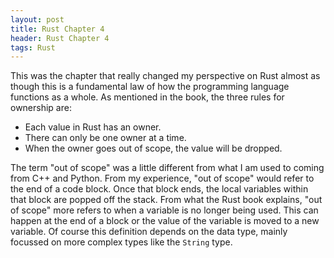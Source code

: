 ```yaml
---
layout: post
title: Rust Chapter 4
header: Rust Chapter 4
tags: Rust
---
```


This was the chapter that really changed my perspective on Rust almost as though
this is a fundamental law of how the programming language functions as a whole.
As mentioned in the book, the three rules for ownership are:

-   Each value in Rust has an owner.
-   There can only be one owner at a time.
-   When the owner goes out of scope, the value will be dropped.

The term "out of scope" was a little different from what I am used to coming
from C++ and Python. From my experience, "out of scope" would refer to the end
of a code block. Once that block ends, the local variables within that block are
popped off the stack. From what the Rust book explains, "out of scope" more
refers to when a variable is no longer being used. This can happen at the end of
a block or the value of the variable is moved to a new variable. Of course this
definition depends on the data type, mainly focussed on more complex types like
the `String` type.
